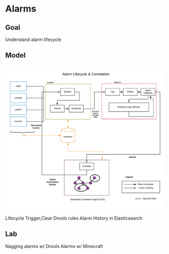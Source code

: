 # Alarms

## Goal
Understand alarm lifecycle

## Model

![alarm lifecycle](images/alarm-lifecycle.png)

Lifecycle
Trigger,Clear
Drools rules
Alarm History in Elasticsearch

## Lab
Nagging alarms w/ Drools
Alarms w/ Minecraft
